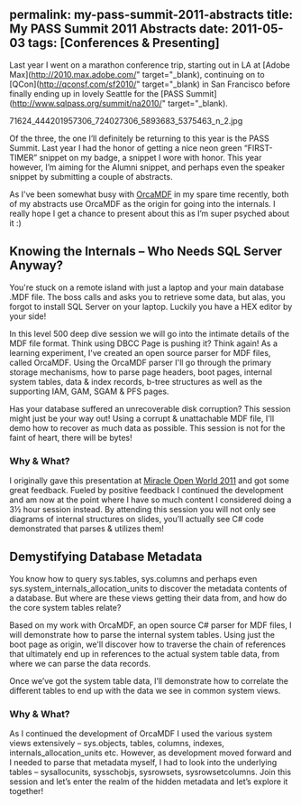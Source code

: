 permalink: my-pass-summit-2011-abstracts
title: My PASS Summit 2011 Abstracts
date: 2011-05-03
tags: [Conferences & Presenting]
---
Last year I went on a marathon conference trip, starting out in LA at [Adobe Max](http://2010.max.adobe.com/" target="_blank), continuing on to [QCon](http://qconsf.com/sf2010/" target="_blank) in San Francisco before finally ending up in lovely Seattle for the [PASS Summit](http://www.sqlpass.org/summit/na2010/" target="_blank).

<!-- more -->

71624_444201957306_724027306_5893683_5375463_n_2.jpg

Of the three, the one I’ll definitely be returning to this year is the PASS Summit. Last year I had the honor of getting a nice neon green “FIRST-TIMER” snippet on my badge, a snippet I wore with honor. This year however, I’m aiming for the Alumni snippet, and perhaps even the speaker snippet by submitting a couple of abstracts.

As I've been somewhat busy with [OrcaMDF](/introducing-orcamdf) in my spare time recently, both of my abstracts use OrcaMDF as the origin for going into the internals. I really hope I get a chance to present about this as I’m super psyched about it :)

## Knowing the Internals – Who Needs SQL Server Anyway?

You're stuck on a remote island with just a laptop and your main database .MDF file. The boss calls and asks you to retrieve some data, but alas, you forgot to install SQL Server on your laptop. Luckily you have a HEX editor by your side!

In this level 500 deep dive session we will go into the intimate details of the MDF file format. Think using DBCC Page is pushing it? Think again! As a learning experiment, I've created an open source parser for MDF files, called OrcaMDF. Using the OrcaMDF parser I'll go through the primary storage mechanisms, how to parse page headers, boot pages, internal system tables, data & index records, b-tree structures as well as the supporting IAM, GAM, SGAM & PFS pages.

Has your database suffered an unrecoverable disk corruption? This session might just be your way out! Using a corrupt & unattachable MDF file, I'll demo how to recover as much data as possible. This session is not for the faint of heart, there will be bytes!

### Why & What?

I originally gave this presentation at [Miracle Open World 2011](http://mow2011.dk/mow2011.aspx) and got some great feedback. Fueled by positive feedback I continued the development and am now at the point where I have so much content I considered doing a 3½ hour session instead. By attending this session you will not only see diagrams of internal structures on slides, you’ll actually see C# code demonstrated that parses & utilizes them!

## Demystifying Database Metadata

You know how to query sys.tables, sys.columns and perhaps even sys.system_internals_allocation_units to discover the metadata contents of a database. But where are these views getting their data from, and how do the core system tables relate?

Based on my work with OrcaMDF, an open source C# parser for MDF files, I will demonstrate how to parse the internal system tables. Using just the boot page as origin, we'll discover how to traverse the chain of references that ultimately end up in references to the actual system table data, from where we can parse the data records.

Once we’ve got the system table data, I’ll demonstrate how to correlate the different tables to end up with the data we see in common system views.

### Why & What?

As I continued the development of OrcaMDF I used the various system views extensively – sys.objects, tables, columns, indexes, internals_allocation_units etc. However, as development moved forward and I needed to parse that metadata myself, I had to look into the underlying tables – sysallocunits, sysschobjs, sysrowsets, sysrowsetcolumns. Join this session and let’s enter the realm of the hidden metadata and let’s explore it together!
